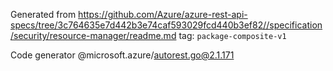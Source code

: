 Generated from https://github.com/Azure/azure-rest-api-specs/tree/3c764635e7d442b3e74caf593029fcd440b3ef82//specification/security/resource-manager/readme.md tag: `package-composite-v1`

Code generator @microsoft.azure/autorest.go@2.1.171


